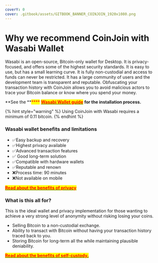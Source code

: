 ```yaml
---
coverY: 0
cover: .gitbook/assets/GITBOOK_BANNER_COINJOIN_1920x1080.png
---
```


# Why we recommend CoinJoin with Wasabi Wallet

Wasabi is an open-source, Bitcoin-only wallet for Desktop. It is privacy-focused, and offers some of the highest security standards. It is easy to use, but has a small learning curve. It is fully non-custodial and access to funds can never be restricted. It has a large community of users and the development team is transparent and reputable. Obfuscating your transaction history with CoinJoin allows you to avoid malicious actors to trace your Bitcoin balance or know where you spend your money.

**See the **<mark style="color:red;">****</mark> [<mark style="color:red;">**Wasabi Wallet guide**</mark>](https://app.gitbook.com/o/vkgJ5Qo6ByYsQmJoONIK/s/PdwveKS34LFQnTOWXGHS/) **for the installation process.**

{% hint style="warning" %}
Using CoinJoin with Wasabi requires a minimum of 0.11 bitcoin.&#x20;
{% endhint %}

### Wasabi wallet benefits and limitations

* ✅Easy backup and recovery
* ✅Highest privacy available
* ✅Advanced transaction features
* ✅ Good long-term solution
* ✅Compatible with hardware wallets
* ✅Reputable and renown
* ❌Process time: 90 minutes
* ❌Not available on mobile

<mark style="color:red;">****</mark>[<mark style="color:red;">**Read about the benefits of privacy**</mark>](https://medium.com/bull-bitcoin/the-benefits-of-privacy-f728d5215308)<mark style="color:red;">****</mark>

### **What is this all for?**

This is the ideal wallet and privacy implementation for those wanting to achieve a very strong level of anonymity without risking losing your coins.

* Selling Bitcoin to a non-custodial exchange.
* Ability to transact with Bitcoin without having your transaction history traced back to you.
* Storing Bitcoin for long-term all the while maintaining plausible deniability.

<mark style="color:red;">****</mark>[<mark style="color:red;">**Read about the benefits of self-custody.**</mark>](https://medium.com/bull-bitcoin/top-7-reasons-to-self-custody-b1853db0f435)<mark style="color:red;">****</mark>

